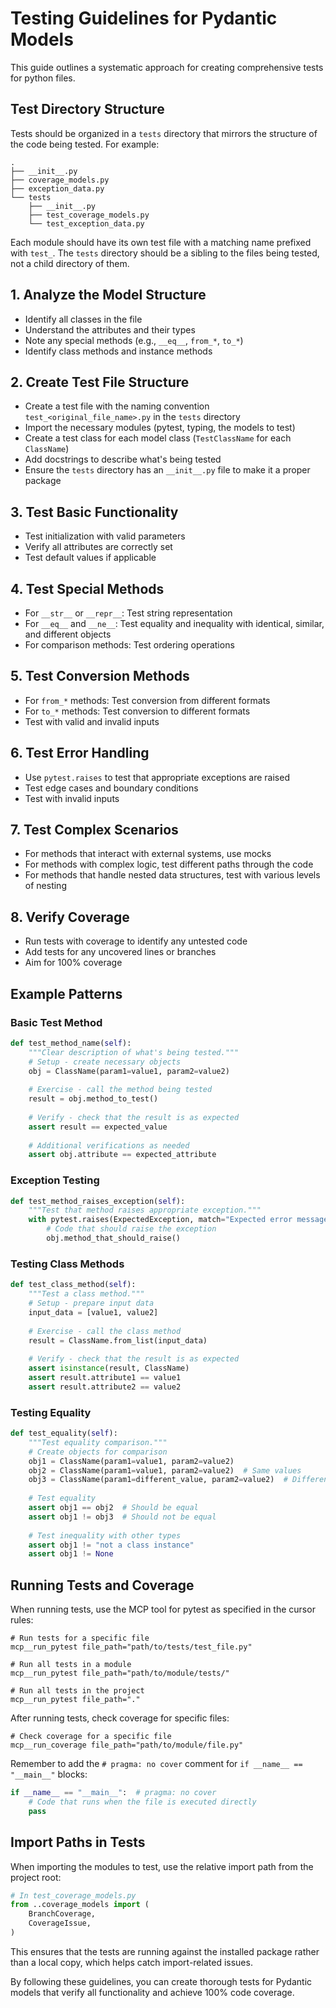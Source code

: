 # Testing Guidelines for Pydantic Models

This guide outlines a systematic approach for creating comprehensive tests for python files.

## Test Directory Structure

Tests should be organized in a `tests` directory that mirrors the structure of the code being tested. For example:

```
.
├── __init__.py
├── coverage_models.py
├── exception_data.py
└── tests
    ├── __init__.py
    ├── test_coverage_models.py
    └── test_exception_data.py
```

Each module should have its own test file with a matching name prefixed with `test_`. The `tests` directory should be a sibling to the files being tested, not a child directory of them.

## 1. Analyze the Model Structure
- Identify all classes in the file
- Understand the attributes and their types
- Note any special methods (e.g., `__eq__`, `from_*`, `to_*`)
- Identify class methods and instance methods

## 2. Create Test File Structure
- Create a test file with the naming convention `test_<original_file_name>.py` in the `tests` directory
- Import the necessary modules (pytest, typing, the models to test)
- Create a test class for each model class (`TestClassName` for each `ClassName`)
- Add docstrings to describe what's being tested
- Ensure the `tests` directory has an `__init__.py` file to make it a proper package

## 3. Test Basic Functionality
- Test initialization with valid parameters
- Verify all attributes are correctly set
- Test default values if applicable

## 4. Test Special Methods
- For `__str__` or `__repr__`: Test string representation
- For `__eq__` and `__ne__`: Test equality and inequality with identical, similar, and different objects
- For comparison methods: Test ordering operations

## 5. Test Conversion Methods
- For `from_*` methods: Test conversion from different formats
- For `to_*` methods: Test conversion to different formats
- Test with valid and invalid inputs

## 6. Test Error Handling
- Use `pytest.raises` to test that appropriate exceptions are raised
- Test edge cases and boundary conditions
- Test with invalid inputs

## 7. Test Complex Scenarios
- For methods that interact with external systems, use mocks
- For methods with complex logic, test different paths through the code
- For methods that handle nested data structures, test with various levels of nesting

## 8. Verify Coverage
- Run tests with coverage to identify any untested code
- Add tests for any uncovered lines or branches
- Aim for 100% coverage

## Example Patterns

### Basic Test Method
```python
def test_method_name(self):
    """Clear description of what's being tested."""
    # Setup - create necessary objects
    obj = ClassName(param1=value1, param2=value2)
    
    # Exercise - call the method being tested
    result = obj.method_to_test()
    
    # Verify - check that the result is as expected
    assert result == expected_value
    
    # Additional verifications as needed
    assert obj.attribute == expected_attribute
```

### Exception Testing
```python
def test_method_raises_exception(self):
    """Test that method raises appropriate exception."""
    with pytest.raises(ExpectedException, match="Expected error message"):
        # Code that should raise the exception
        obj.method_that_should_raise()
```

### Testing Class Methods
```python
def test_class_method(self):
    """Test a class method."""
    # Setup - prepare input data
    input_data = [value1, value2]
    
    # Exercise - call the class method
    result = ClassName.from_list(input_data)
    
    # Verify - check that the result is as expected
    assert isinstance(result, ClassName)
    assert result.attribute1 == value1
    assert result.attribute2 == value2
```

### Testing Equality
```python
def test_equality(self):
    """Test equality comparison."""
    # Create objects for comparison
    obj1 = ClassName(param1=value1, param2=value2)
    obj2 = ClassName(param1=value1, param2=value2)  # Same values
    obj3 = ClassName(param1=different_value, param2=value2)  # Different value
    
    # Test equality
    assert obj1 == obj2  # Should be equal
    assert obj1 != obj3  # Should not be equal
    
    # Test inequality with other types
    assert obj1 != "not a class instance"
    assert obj1 != None
```

## Running Tests and Coverage

When running tests, use the MCP tool for pytest as specified in the cursor rules:

```
# Run tests for a specific file
mcp__run_pytest file_path="path/to/tests/test_file.py"

# Run all tests in a module
mcp__run_pytest file_path="path/to/module/tests/"

# Run all tests in the project
mcp__run_pytest file_path="."
```

After running tests, check coverage for specific files:

```
# Check coverage for a specific file
mcp__run_coverage file_path="path/to/module/file.py"
```

Remember to add the `# pragma: no cover` comment for `if __name__ == "__main__"` blocks:

```python
if __name__ == "__main__":  # pragma: no cover
    # Code that runs when the file is executed directly
    pass
```

## Import Paths in Tests

When importing the modules to test, use the relative import path from the project root:

```python
# In test_coverage_models.py
from ..coverage_models import (
    BranchCoverage,
    CoverageIssue,
)
```

This ensures that the tests are running against the installed package rather than a local copy, which helps catch import-related issues.

By following these guidelines, you can create thorough tests for Pydantic models that verify all functionality and achieve 100% code coverage. 